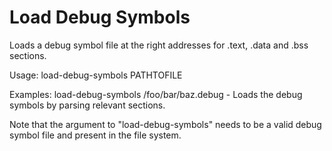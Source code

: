 Load Debug Symbols
==================

Loads a debug symbol file at the right addresses for .text, .data and .bss sections.

Usage: load-debug-symbols PATHTOFILE

Examples:
load-debug-symbols /foo/bar/baz.debug - Loads the debug symbols by parsing relevant sections.

Note that the argument to "load-debug-symbols" needs to be a valid debug symbol file and
present in the file system.
